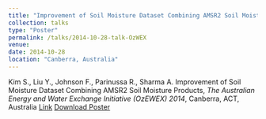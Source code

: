 ```yaml
---
title: "Improvement of Soil Moisture Dataset Combining AMSR2 Soil Moisture Products"
collection: talks
type: "Poster"
permalink: /talks/2014-10-28-talk-OzWEX
venue: 
date: 2014-10-28 
location: "Canberra, Australia"
---
```


Kim S., Liu Y., Johnson F., Parinussa R., Sharma A. Improvement of Soil Moisture Dataset Combining AMSR2 Soil Moisture Products, <i>The Australian Energy and Water Exchange Initiative (OzEWEX) 2014</i>, Canberra, ACT, Australia
[Link](http://www.wenfo.org/ozewex/workshop/wp-content/uploads/2014/10/Kim.pdf)
[Download Poster](https://steelpl.github.io/files/OzEWEX_2014_Kim_r2.pdf)


